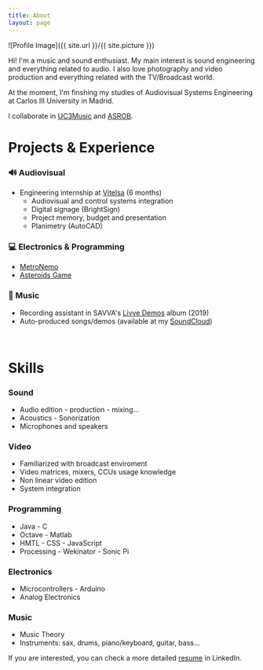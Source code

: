 ```yaml
---
title: About
layout: page
---
```

![Profile Image]({{ site.url }}/{{ site.picture }})

<p>Hi! I'm a music and sound enthusiast. My main interest is sound engineering and everything related to audio. I also love photography and video production and everything related with the TV/Broadcast world.</p>

<p>At the moment, I'm finshing my studies of Audiovisual Systems Engineering at Carlos III University in Madrid.</p>

<p>I collaborate in <a href="https://music.uc3m.es">UC3Music</a> and <a href="https://asrob.uc3m.es/">ASROB</a>.</p>

<h1>Projects & Experience</h1>
<h3>🔊 Audiovisual</h3>

- Engineering internship at <a href="http://vitelsa.es/">Vitelsa</a> (6 months)
	- Audiovisual and control systems integration
	- Digital signage (BrightSign)
	- Project memory, budget and presentation
	- Planimetry (AutoCAD)


<h3>💻 Electronics & Programming</h3>

- <a href="https://l4g0.github.io/metronemo/">MetroNemo</a>
- <a href="https://l4g0.github.io/asteroids/">Asteroids Game</a>

<h3>🎸 Music</h3>

- Recording assistant in SAVVA's <a href="https://www.youtube.com/watch?v=Y3CaMsmRq2U">Livve Demos</a> album (2019)
- Auto-produced songs/demos (available at my <a href="https://soundcloud.com/soylago">SoundCloud</a>)
	
<br>
<h1>Skills</h1>
<h3>Sound</h3>
<ul class="skill-list">
	<li>Audio edition - production - mixing...</li>
	<li>Acoustics - Sonorization</li>
	<li>Microphones and speakers</li>
</ul>

<h3>Video</h3>
<ul class="skill-list">
	<li>Familiarized with broadcast enviroment</li>
	<li>Video matrices, mixers, CCUs usage knowledge</li>
	<li>Non linear video edition</li>
	<li>System integration</li>
</ul>


<h3>Programming</h3>
<ul class="skill-list">
	<li>Java - C </li>
	<li>Octave - Matlab </li>
	<li>HMTL - CSS - JavaScript</li>
	<li>Processing - Wekinator - Sonic Pi</li>
</ul>
<h3>Electronics</h3>
<ul class="skill-list">
	<li>Microcontrollers - Arduino</li>
	<li>Analog Electronics</li>
</ul>

<h3>Music</h3>
<ul class="skill-list">
	<li>Music Theory</li>
	<li>Instruments: sax, drums, piano/keyboard, guitar, bass...</li>
</ul>

If you are interested, you can check a more detailed <a href="https://www.linkedin.com/in/pabiolago/">resume</a> in LinkedIn.
